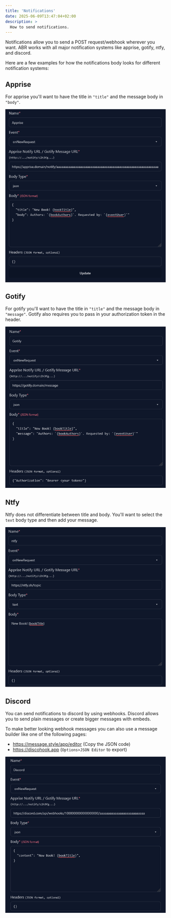 ```yaml
---
title: 'Notifications'
date: 2025-06-09T13:47:04+02:00
description: >
  How to send notifications.
---
```


Notifications allow you to send a POST request/webhook wherever you want. ABR
works with all major notification systems like apprise, gotify, ntfy, and
discord.

Here are a few examples for how the notifications body looks for different
notification systems:

## Apprise

For apprise you'll want to have the title in `"title"` and the message body in
`"body"`.

![Apprise](apprise.png)

## Gotify

For gotify you'll want to have the title in `"title"` and the message body in
`"message"`. Gotify also requires you to pass in your authorization token in the
header.

![Gotify](gotify.png)

## Ntfy

Ntfy does not differentiate between title and body. You'll want to select the
`text` body type and then add your message.

![ntfy](ntfy.png)

## Discord

You can send notifications to discord by using webhooks. Discord allows you to
send plain messages or create bigger messages with embeds.

To make better looking webhook messages you can also use a message builder like
one of the following pages:

- https://message.style/app/editor (Copy the JSON code)
- https://discohook.app (`Options>JSON Editor` to export)

![Discord](discord.png)
